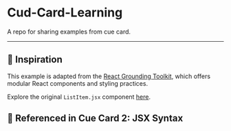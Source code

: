 # Cud-Card-Learning
A repo for sharing examples from cue card.

---

## 🔗 Inspiration

This example is adapted from the [React Grounding Toolkit](https://github.com/VipTechDev/react-grounding-toolkit), which offers modular React components and styling practices.

Explore the original `ListItem.jsx` component [here](https://github.com/VipTechDev/react-grounding-toolkit/blob/main/src/components/ListItem.jsx).

🔖 Referenced in Cue Card 2: JSX Syntax
---
